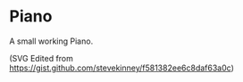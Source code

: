 # Piano
A small working Piano. 

(SVG Edited from https://gist.github.com/stevekinney/f581382ee6c8daf63a0c)
